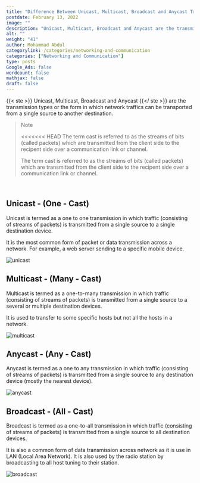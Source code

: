 ```yaml
---
title: "Difference Between Unicast, Multicast, Broadcast and Anycast Transmission Types"
postdate: February 13, 2022
image: ""
description: "Unicast, Multicast, Broadcast and Anycast are the transmission types or the form in which network traffics can be transported from a single source to another destination"
alt: ""
weight: "41"
author: Mohammad Abdul
categorylink: /categories/networking-and-communication
categories: ["Networking and Communication"]
type: posts
Google_Ads: false
wordcount: false
mathjax: false
draft: false
---
```


{{< ste >}} Unicast, Multicast, Broadcast and Anycast {{</ ste >}} are the transmission types or the form in which network traffics can be transported from a single source to another destination.

<blockquote class="blockquote">
<p class="little-nugget">Note</p>
<p class="quote-text">
<<<<<<< HEAD
The term cast is referred to as the streams of bits (called packets) which are transmitted from the client side to the recipent side over a communication link or channel.



The term cast is referred to as the streams of bits (called packets) which are transmitted from the client side to the recipent side over a communication link or channel.

</p>
</blockquote>
<br>

## Unicast - (One - Cast)

Unicast is termed as a one to one transmission in which traffic (consisting of streams of packets) is transmitted from a single source to a single destination device.

It is the most common form of packet or data transmission across a network. For example, a web server sending to a specific mobile device.

<img loading="lazy" src="/images/unicast_3.webp" alt="unicast">

## Multicast - (Many - Cast)

Multicast is termed as a one-to-many transmission in which traffic (consisting of streams of packets) is transmitted from a single source to a several or multiple destination devices.

It is used to transfer to some specific hosts but not all the hosts in a network.

<img loading="lazy" src="/images/unicast_2.webp" alt="multicast">

## Anycast - (Any - Cast)

Anycast is termed as a one to any transmission in which traffic (consisting of streams of packets) is transmitted from a single source to any destination device (mostly the nearest device).

<img loading="lazy" src="/images/unicast_4.webp" alt="anycast">

## Broadcast - (All - Cast)

Broadcast is termed as a one-to-all transmission in which traffic (consisting of streams of packets) is transmitted from a single source to all destination devices.

It is also a common form of data transmission across network as it is use in LAN (Local Area Network).
It is also used by the radio station by broadcasting to all host tuning to their station.

<img loading="lazy" src="/images/unicast_1.webp" alt="broadcast">
